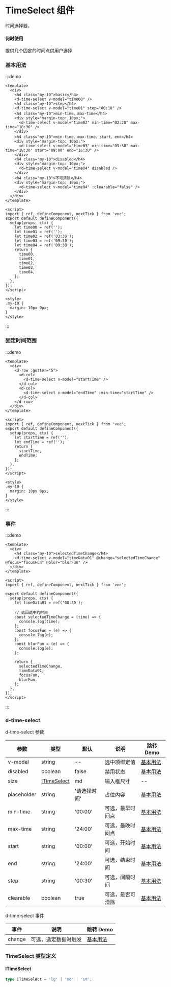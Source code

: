 # TimeSelect 组件

时间选择器。

#### 何时使用

提供几个固定的时间点供用户选择

### 基本用法

:::demo

```vue
<template>
  <div>
    <h4 class="my-10">basic</h4>
    <d-time-select v-model="time00" />
    <h4 class="my-10">step</h4>
    <d-time-select v-model="time01" step="00:10" />
    <h4 class="my-10">min-time、max-time</h4>
    <div style="margin-top: 10px;">
      <d-time-select v-model="time02" min-time="02:20" max-time="18:30" />
    </div>
    <h4 class="my-10">min-time、max-time、start、end</h4>
    <div style="margin-top: 10px;">
      <d-time-select v-model="time03" min-time="09:30" max-time="18:30" start="09:00" end="16:30" />
    </div>
    <h4 class="my-10">disabled</h4>
    <div style="margin-top: 10px;">
      <d-time-select v-model="time04" disabled />
    </div>
    <h4 class="my-10">不可清除</h4>
    <div style="margin-top: 10px;">
      <d-time-select v-model="time04" :clearable="false" />
    </div>
  </div>
</template>

<script>
import { ref, defineComponent, nextTick } from 'vue';
export default defineComponent({
  setup(props, ctx) {
    let time00 = ref('');
    let time01 = ref('');
    let time02 = ref('03:30');
    let time03 = ref('09:30');
    let time04 = ref('09:30');
    return {
      time00,
      time01,
      time02,
      time03,
      time04,
    };
  },
});
</script>

<style>
.my-10 {
  margin: 10px 0px;
}
</style>
```

:::

### 固定时间范围

:::demo

```vue
<template>
  <div>
    <d-row :gutter="5">
      <d-col>
        <d-time-select v-model="startTime" />
      </d-col>
      <d-col>
        <d-time-select v-model="endTime" :min-time="startTime" />
      </d-col>
    </d-row>
  </div>
</template>

<script>
import { ref, defineComponent, nextTick } from 'vue';
export default defineComponent({
  setup(props, ctx) {
    let startTime = ref('');
    let endTime = ref('');
    return {
      startTime,
      endTime,
    };
  },
});
</script>

<style>
.my-10 {
  margin: 10px 0px;
}
</style>
```

:::

### 事件

:::demo

```vue
<template>
  <div>
    <h4 class="my-10">selectedTimeChange</h4>
    <d-time-select v-model="timeData01" @change="selectedTimeChange" @focus="focusFun" @blur="blurFun" />
  </div>
</template>

<script>
import { ref, defineComponent, nextTick } from 'vue';

export default defineComponent({
  setup(props, ctx) {
    let timeData01 = ref('00:30');

    // 返回选中的时间
    const selectedTimeChange = (time) => {
      console.log(time);
    };
    const focusFun = (e) => {
      console.log(e);
    };
    const blurFun = (e) => {
      console.log(e);
    };

    return {
      selectedTimeChange,
      timeData01,
      focusFun,
      blurFun,
    };
  },
});
</script>
```

:::

### d-time-select

d-time-select 参数

| 参数        | 类型                        | 默认         | 说明             | 跳转 Demo             |
| ----------- | --------------------------- | ------------ | ---------------- | --------------------- |
| v-model     | string                      | --           | 选中项绑定值     | [基本用法](#基本用法) |
| disabled    | boolean                     | false        | 禁用状态         | [基本用法](#基本用法) |
| size        | [ITimeSelect](#itimeselect) | md           | 输入框尺寸       | --                    |
| placeholder | string                      | '请选择时间' | 占位内容         | [基本用法](#基本用法) |
| min-time    | string                      | '00:00'      | 可选，最早时间点 | [基本用法](#基本用法) |
| max-time    | string                      | '24:00'      | 可选，最晚时间点 | [基本用法](#基本用法) |
| start       | string                      | '00:00'      | 可选，开始时间   | [基本用法](#基本用法) |
| end         | string                      | '24:00'      | 可选，结束时间   | [基本用法](#基本用法) |
| step        | string                      | '00:30'      | 可选，间隔时间   | [基本用法](#基本用法) |
| clearable   | boolean                     | true         | 可选，是否可清除 | [基本用法](#基本用法) |

d-time-select 事件

| 事件   | 说明                 | 跳转 Demo         |
| ------ | -------------------- | ----------------- |
| change | 可选，选定数据时触发 | [基本用法](#事件) |

### TimeSelect 类型定义

#### ITimeSelect

```ts
type ITimeSelect = 'lg' | 'md' | 'sm';
```
